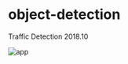 # object-detection
Traffic Detection
2018.10

![app](https://user-images.githubusercontent.com/sjhhh3/object-detection/blob/master/sample.gif)
